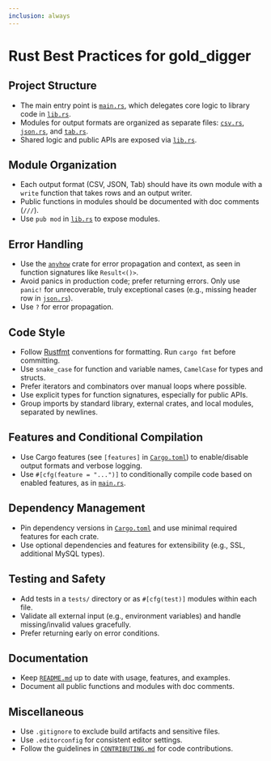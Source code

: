 ```yaml
---
inclusion: always
---
```


# Rust Best Practices for gold_digger

## Project Structure

- The main entry point is [`main.rs`](mdc:src/main.rs), which delegates core logic to library code in [`lib.rs`](mdc:src/lib.rs).
- Modules for output formats are organized as separate files: [`csv.rs`](mdc:src/csv.rs), [`json.rs`](mdc:src/json.rs), and [`tab.rs`](mdc:src/tab.rs).
- Shared logic and public APIs are exposed via [`lib.rs`](mdc:src/lib.rs).

## Module Organization

- Each output format (CSV, JSON, Tab) should have its own module with a `write` function that takes rows and an output writer.
- Public functions in modules should be documented with doc comments (`///`).
- Use `pub mod` in [`lib.rs`](mdc:src/lib.rs) to expose modules.

## Error Handling

- Use the [`anyhow`](https://docs.rs/anyhow) crate for error propagation and context, as seen in function signatures like `Result<()>`.
- Avoid panics in production code; prefer returning errors. Only use `panic!` for unrecoverable, truly exceptional cases (e.g., missing header row in [`json.rs`](mdc:src/json.rs)).
- Use `?` for error propagation.

## Code Style

- Follow [Rustfmt](https://github.com/rust-lang/rustfmt) conventions for formatting. Run `cargo fmt` before committing.
- Use `snake_case` for function and variable names, `CamelCase` for types and structs.
- Prefer iterators and combinators over manual loops where possible.
- Use explicit types for function signatures, especially for public APIs.
- Group imports by standard library, external crates, and local modules, separated by newlines.

## Features and Conditional Compilation

- Use Cargo features (see `[features]` in [`Cargo.toml`](mdc:Cargo.toml)) to enable/disable output formats and verbose logging.
- Use `#[cfg(feature = "...")]` to conditionally compile code based on enabled features, as in [`main.rs`](mdc:src/main.rs).

## Dependency Management

- Pin dependency versions in [`Cargo.toml`](mdc:Cargo.toml) and use minimal required features for each crate.
- Use optional dependencies and features for extensibility (e.g., SSL, additional MySQL types).

## Testing and Safety

- Add tests in a `tests/` directory or as `#[cfg(test)]` modules within each file.
- Validate all external input (e.g., environment variables) and handle missing/invalid values gracefully.
- Prefer returning early on error conditions.

## Documentation

- Keep [`README.md`](mdc:README.md) up to date with usage, features, and examples.
- Document all public functions and modules with doc comments.

## Miscellaneous

- Use `.gitignore` to exclude build artifacts and sensitive files.
- Use `.editorconfig` for consistent editor settings.
- Follow the guidelines in [`CONTRIBUTING.md`](mdc:CONTRIBUTING.md) for code contributions.
